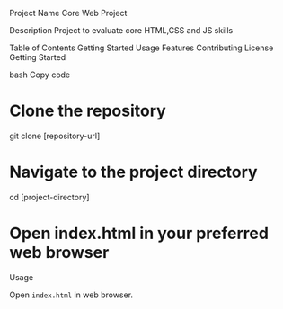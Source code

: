 Project Name
Core Web Project

Description
Project to evaluate core HTML,CSS and JS skills

Table of Contents
Getting Started
Usage
Features
Contributing
License
Getting Started

bash
Copy code
# Clone the repository
git clone [repository-url]

# Navigate to the project directory
cd [project-directory]

# Open index.html in your preferred web browser
Usage

Open `index.html` in web browser.